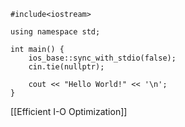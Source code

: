 ```
#include<iostream>

using namespace std;

int main() {
    ios_base::sync_with_stdio(false);
    cin.tie(nullptr);
    
    cout << "Hello World!" << '\n';
}

```
[[Efficient I-O Optimization]]
